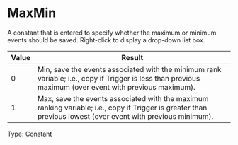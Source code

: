 # MaxMin

A constant that is entered to specify whether the maximum or minimum events should be saved. Right-click to display a drop-down list box.

| Value | Result                                                                                                                                                       |
| ----- | ------------------------------------------------------------------------------------------------------------------------------------------------------------ |
| 0     | Min, save the events associated with the minimum rank variable; i.e., copy if Trigger is less than previous maximum (over event with previous maximum).      |
| 1     | Max, save the events associated with the maximum ranking variable; i.e., copy if Trigger is greater than previous lowest (over event with previous minimum). |

Type: Constant
